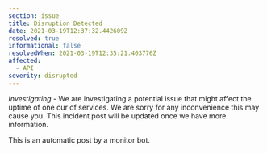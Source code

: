 ```yaml
---
section: issue
title: Disruption Detected
date: 2021-03-19T12:37:32.442609Z
resolved: true
informational: false
resolvedWhen: 2021-03-19T12:35:21.403776Z
affected:
  - API
severity: disrupted
---
```

*Investigating* - We are investigating a potential issue that might affect the uptime of one our of services. We are sorry for any inconvenience this may cause you. This incident post will be updated once we have more information.

This is an automatic post by a monitor bot.
        